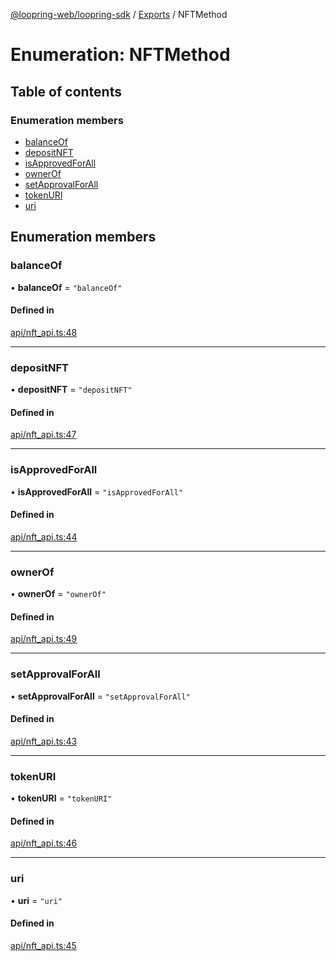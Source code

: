 [@loopring-web/loopring-sdk](../README.md) / [Exports](../modules.md) / NFTMethod

# Enumeration: NFTMethod

## Table of contents

### Enumeration members

- [balanceOf](NFTMethod.md#balanceof)
- [depositNFT](NFTMethod.md#depositnft)
- [isApprovedForAll](NFTMethod.md#isapprovedforall)
- [ownerOf](NFTMethod.md#ownerof)
- [setApprovalForAll](NFTMethod.md#setapprovalforall)
- [tokenURI](NFTMethod.md#tokenuri)
- [uri](NFTMethod.md#uri)

## Enumeration members

### balanceOf

• **balanceOf** = `"balanceOf"`

#### Defined in

[api/nft_api.ts:48](https://github.com/Loopring/loopring_sdk/blob/2ea32ee/src/api/nft_api.ts#L48)

___

### depositNFT

• **depositNFT** = `"depositNFT"`

#### Defined in

[api/nft_api.ts:47](https://github.com/Loopring/loopring_sdk/blob/2ea32ee/src/api/nft_api.ts#L47)

___

### isApprovedForAll

• **isApprovedForAll** = `"isApprovedForAll"`

#### Defined in

[api/nft_api.ts:44](https://github.com/Loopring/loopring_sdk/blob/2ea32ee/src/api/nft_api.ts#L44)

___

### ownerOf

• **ownerOf** = `"ownerOf"`

#### Defined in

[api/nft_api.ts:49](https://github.com/Loopring/loopring_sdk/blob/2ea32ee/src/api/nft_api.ts#L49)

___

### setApprovalForAll

• **setApprovalForAll** = `"setApprovalForAll"`

#### Defined in

[api/nft_api.ts:43](https://github.com/Loopring/loopring_sdk/blob/2ea32ee/src/api/nft_api.ts#L43)

___

### tokenURI

• **tokenURI** = `"tokenURI"`

#### Defined in

[api/nft_api.ts:46](https://github.com/Loopring/loopring_sdk/blob/2ea32ee/src/api/nft_api.ts#L46)

___

### uri

• **uri** = `"uri"`

#### Defined in

[api/nft_api.ts:45](https://github.com/Loopring/loopring_sdk/blob/2ea32ee/src/api/nft_api.ts#L45)

